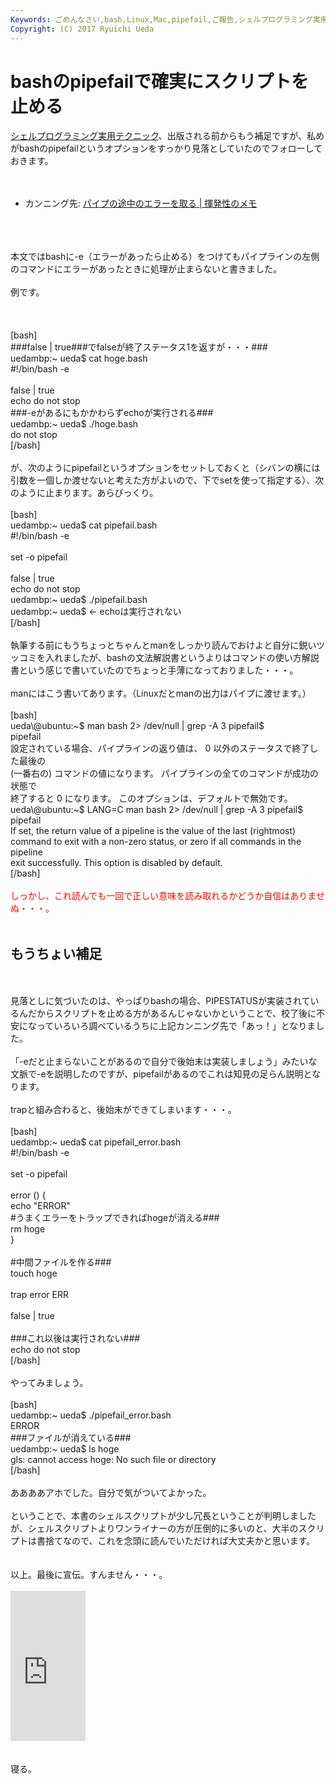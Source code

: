 ```yaml
---
Keywords: ごめんなさい,bash,Linux,Mac,pipefail,ご報告,シェルプログラミング実用テクニック,寝る
Copyright: (C) 2017 Ryuichi Ueda
---
```


# bashのpipefailで確実にスクリプトを止める
<a href="http://gihyo.jp/book/2015/978-4-7741-7344-3" title="シェルプログラミング実用テクニックの目次が公開されました（エクシェル芸、斉藤さん、and 鳩）" target="_blank">シェルプログラミング実用テクニック</a>、出版される前からもう補足ですが、私めがbashのpipefailというオプションをすっかり見落としていたのでフォローしておきます。<br />
<br />
<ul><br />
 <li>カンニング先: <a href="http://d.hatena.ne.jp/iww/20130409/pipefail">パイプの途中のエラーを取る | 揮発性のメモ</a></li><br />
</ul><br />
<br />
本文ではbashに-e（エラーがあったら止める）をつけてもパイプラインの左側のコマンドにエラーがあったときに処理が止まらないと書きました。<br />
<br />
例です。<br />
<br />
<!--more--><br />
<br />
[bash]<br />
###false | true###でfalseが終了ステータス1を返すが・・・###<br />
uedambp:~ ueda$ cat hoge.bash <br />
#!/bin/bash -e<br />
<br />
false | true<br />
echo do not stop<br />
###-eがあるにもかかわらずechoが実行される###<br />
uedambp:~ ueda$ ./hoge.bash <br />
do not stop<br />
[/bash]<br />
<br />
が、次のようにpipefailというオプションをセットしておくと（シバンの横には引数を一個しか渡せないと考えた方がよいので、下でsetを使って指定する）、次のように止まります。あらびっくり。<br />
<br />
[bash]<br />
uedambp:~ ueda$ cat pipefail.bash <br />
#!/bin/bash -e<br />
<br />
set -o pipefail<br />
<br />
false | true<br />
echo do not stop<br />
uedambp:~ ueda$ ./pipefail.bash <br />
uedambp:~ ueda$ &lt;- echoは実行されない<br />
[/bash]<br />
<br />
執筆する前にもうちょっとちゃんとmanをしっかり読んでおけよと自分に鋭いツッコミを入れましたが、bashの文法解説書というよりはコマンドの使い方解説書という感じで書いていたのでちょっと手薄になっておりました・・・。<br />
<br />
manにはこう書いてあります。（Linuxだとmanの出力はパイプに渡せます。）<br />
<br />
[bash]<br />
ueda\@ubuntu:~$ man bash 2&gt; /dev/null | grep -A 3 pipefail$<br />
 pipefail<br />
 設定されている場合、パイプラインの返り値は、 0 以外のステータスで終了した最後の<br />
 (一番右の) コマンドの値になります。 パイプラインの全てのコマンドが成功の状態で<br />
 終了すると 0 になります。 このオプションは、デフォルトで無効です。<br />
ueda\@ubuntu:~$ LANG=C man bash 2&gt; /dev/null | grep -A 3 pipefail$<br />
 pipefail<br />
 If set, the return value of a pipeline is the value of the last (rightmost)<br />
 command to exit with a non-zero status, or zero if all commands in the pipeline<br />
 exit successfully. This option is disabled by default.<br />
[/bash]<br />
<br />
<span style="color:red">しっかし、これ読んでも一回で正しい意味を読み取れるかどうか自信はありませぬ・・・。</span><br />
<br />
<h2>もうちょい補足</h2><br />
<br />
見落としに気づいたのは、やっぱりbashの場合、PIPESTATUSが実装されているんだからスクリプトを止める方があるんじゃないかということで、校了後に不安になっていろいろ調べているうちに上記カンニング先で「あっ！」となりました。<br />
<br />
「-eだと止まらないことがあるので自分で後始末は実装しましょう」みたいな文脈で-eを説明したのですが、pipefailがあるのでこれは知見の足らん説明となります。<br />
<br />
trapと組み合わると、後始末ができてしまいます・・・。<br />
<br />
[bash]<br />
uedambp:~ ueda$ cat pipefail_error.bash <br />
#!/bin/bash -e<br />
<br />
set -o pipefail<br />
<br />
error () {<br />
	echo &quot;ERROR&quot;<br />
	#うまくエラーをトラップできればhogeが消える###<br />
	rm hoge<br />
}<br />
<br />
#中間ファイルを作る###<br />
touch hoge<br />
<br />
trap error ERR<br />
<br />
false | true<br />
<br />
###これ以後は実行されない###<br />
echo do not stop<br />
[/bash]<br />
<br />
やってみましょう。<br />
<br />
[bash]<br />
uedambp:~ ueda$ ./pipefail_error.bash <br />
ERROR<br />
###ファイルが消えている###<br />
uedambp:~ ueda$ ls hoge<br />
gls: cannot access hoge: No such file or directory<br />
[/bash]<br />
<br />
ああああアホでした。自分で気がついてよかった。<br />
<br />
ということで、本書のシェルスクリプトが少し冗長ということが判明しましたが、シェルスクリプトよりワンライナーの方が圧倒的に多いのと、大半のスクリプトは書捨てなので、これを念頭に読んでいただければ大丈夫かと思います。<br />
<br />
<br />
以上。最後に宣伝。すんません・・・。<br />
<br />
<iframe src="http://rcm-fe.amazon-adsystem.com/e/cm?lt1=_blank&bc1=000000&IS2=1&bg1=FFFFFF&fc1=000000&lc1=0000FF&t=ryuichiueda-22&o=9&p=8&l=as4&m=amazon&f=ifr&ref=ss_til&asins=4774173444" style="width:120px;height:240px;" scrolling="no" marginwidth="0" marginheight="0" frameborder="0"></iframe><br />
<br />
<br />
寝る。<br />

